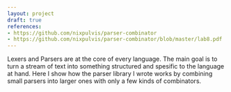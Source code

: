 ```yaml
---
layout: project
draft: true
references:
- https://github.com/nixpulvis/parser-combinator
- https://github.com/nixpulvis/parser-combinator/blob/master/lab8.pdf
---
```


Lexers and Parsers are at the core of every language. The main goal is to turn
a stream of text into something structured and spesific to the language at
hand. Here I show how the parser library I wrote works by combining small
parsers into larger ones with only a few kinds of combinators.
